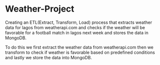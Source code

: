 # Weather-Project
Creating an ETL(Extract, Transform, Load) process that extracts weather data for lagos from weatherapi.com and checks if the weather will be favorable for a football match in lagos next week and stores the data in MongoDB.


To do this we first extract the weather data from weatherapi.com then we transform to check if weather is favorable based on predefined conditions and lastly we store the data into MongoDB.
